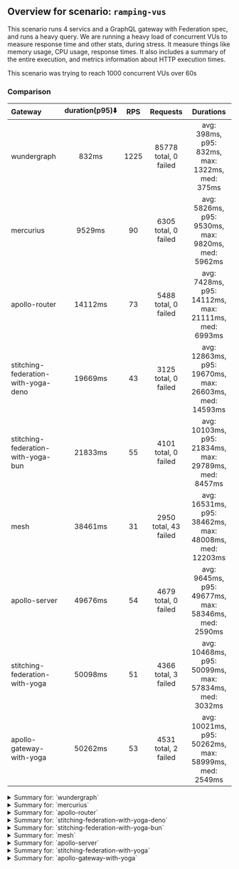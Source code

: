 ## Overview for scenario: `ramping-vus`


This scenario runs 4 servics and a GraphQL gateway with Federation spec, and runs a heavy query. We are running a heavy load of concurrent VUs to measure response time and other stats, during stress. It measure things like memory usage, CPU usage, response times. It also includes a summary of the entire execution, and metrics information about HTTP execution times.


This scenario was trying to reach 1000 concurrent VUs over 60s


### Comparison


| Gateway                             | duration(p95)⬇️ |  RPS  |       Requests        |                       Durations                        |
| :---------------------------------- | :-------------: | :---: | :-------------------: | :----------------------------------------------------: |
| wundergraph                         |      832ms      | 1225  | 85778 total, 0 failed |    avg: 398ms, p95: 832ms, max: 1322ms, med: 375ms     |
| mercurius                           |     9529ms      |  90   | 6305 total, 0 failed  |   avg: 5826ms, p95: 9530ms, max: 9820ms, med: 5962ms   |
| apollo-router                       |     14112ms     |  73   | 5488 total, 0 failed  |  avg: 7428ms, p95: 14112ms, max: 21111ms, med: 6993ms  |
| stitching-federation-with-yoga-deno |     19669ms     |  43   | 3125 total, 0 failed  | avg: 12863ms, p95: 19670ms, max: 26603ms, med: 14593ms |
| stitching-federation-with-yoga-bun  |     21833ms     |  55   | 4101 total, 0 failed  | avg: 10103ms, p95: 21834ms, max: 29789ms, med: 8457ms  |
| mesh                                |     38461ms     |  31   | 2950 total, 43 failed | avg: 16531ms, p95: 38462ms, max: 48008ms, med: 12203ms |
| apollo-server                       |     49676ms     |  54   | 4679 total, 0 failed  |  avg: 9645ms, p95: 49677ms, max: 58346ms, med: 2590ms  |
| stitching-federation-with-yoga      |     50098ms     |  51   | 4366 total, 3 failed  | avg: 10468ms, p95: 50099ms, max: 57834ms, med: 3032ms  |
| apollo-gateway-with-yoga            |     50262ms     |  53   | 4531 total, 2 failed  | avg: 10021ms, p95: 50262ms, max: 58999ms, med: 2549ms  |



<details>
  <summary>Summary for: `wundergraph`</summary>

  **K6 Output**




```
     ✓ response code was 200
     ✓ no_errors
     ✓ expected_result

     checks.........................: 100.00% ✓ 257334      ✗ 0     
     data_received..................: 417 MB  6.0 MB/s
     data_sent......................: 102 MB  1.5 MB/s
     http_req_blocked...............: avg=433.8µs  min=700ns  med=1.5µs    max=727.58ms p(90)=2.5µs    p(95)=3.3µs   
     http_req_connecting............: avg=425.55µs min=0s     med=0s       max=725.41ms p(90)=0s       p(95)=0s      
     http_req_duration..............: avg=397.87ms min=4.49ms med=375.2ms  max=1.32s    p(90)=709.46ms p(95)=832.08ms
       { expected_response:true }...: avg=397.87ms min=4.49ms med=375.2ms  max=1.32s    p(90)=709.46ms p(95)=832.08ms
     http_req_failed................: 0.00%   ✓ 0           ✗ 85778 
     http_req_receiving.............: avg=1.44ms   min=13.7µs med=26.2µs   max=392.87ms p(90)=135.1µs  p(95)=276.1µs 
     http_req_sending...............: avg=506.63µs min=5.4µs  med=8.69µs   max=354.01ms p(90)=19.7µs   p(95)=84.9µs  
     http_req_tls_handshaking.......: avg=0s       min=0s     med=0s       max=0s       p(90)=0s       p(95)=0s      
     http_req_waiting...............: avg=395.92ms min=4.43ms med=374.25ms max=1.32s    p(90)=701.2ms  p(95)=822.39ms
     http_reqs......................: 85778   1225.303971/s
     iteration_duration.............: avg=401.23ms min=4.72ms med=376.77ms max=1.46s    p(90)=719.23ms p(95)=849.11ms
     iterations.....................: 85778   1225.303971/s
     vus............................: 6       min=6         max=991 
     vus_max........................: 1000    min=1000      max=1000
```


**Performance Overview**


<img src="https://imagedelivery.net/KYe9TScr4TldYHA48pczVg/a3d540e7-10ae-4bf9-000f-b3f95aa4aa00/public" alt="Performance Overview" />


**HTTP Overview**


<img src="https://imagedelivery.net/KYe9TScr4TldYHA48pczVg/f3155fe2-e131-4d5a-ff35-dddddb6dd100/public" alt="HTTP Overview" />


  </details>

<details>
  <summary>Summary for: `mercurius`</summary>

  **K6 Output**




```
     ✓ response code was 200
     ✓ no_errors
     ✓ expected_result

     checks.........................: 100.00% ✓ 18915     ✗ 0     
     data_received..................: 32 MB   453 kB/s
     data_sent......................: 7.5 MB  107 kB/s
     http_req_blocked...............: avg=77.44µs min=900ns   med=2.29µs max=25.15ms p(90)=341.41µs p(95)=393.49µs
     http_req_connecting............: avg=65.11µs min=0s      med=0s     max=25.07ms p(90)=283.39µs p(95)=327.79µs
     http_req_duration..............: avg=5.82s   min=11.6ms  med=5.96s  max=9.81s   p(90)=9.2s     p(95)=9.52s   
       { expected_response:true }...: avg=5.82s   min=11.6ms  med=5.96s  max=9.81s   p(90)=9.2s     p(95)=9.52s   
     http_req_failed................: 0.00%   ✓ 0         ✗ 6305  
     http_req_receiving.............: avg=55.03µs min=19.09µs med=46.7µs max=8.47ms  p(90)=73.85µs  p(95)=81.07µs 
     http_req_sending...............: avg=28.87µs min=5.6µs   med=13.8µs max=8.76ms  p(90)=51.49µs  p(95)=65.3µs  
     http_req_tls_handshaking.......: avg=0s      min=0s      med=0s     max=0s      p(90)=0s       p(95)=0s      
     http_req_waiting...............: avg=5.82s   min=11.52ms med=5.96s  max=9.81s   p(90)=9.2s     p(95)=9.52s   
     http_reqs......................: 6305    90.066894/s
     iteration_duration.............: avg=5.82s   min=11.9ms  med=5.96s  max=9.82s   p(90)=9.2s     p(95)=9.52s   
     iterations.....................: 6305    90.066894/s
     vus............................: 6       min=6       max=1000
     vus_max........................: 1000    min=1000    max=1000
```


**Performance Overview**


<img src="https://imagedelivery.net/KYe9TScr4TldYHA48pczVg/2a6e0d76-25cc-4ff2-5da9-8c7075e94700/public" alt="Performance Overview" />


**HTTP Overview**


<img src="https://imagedelivery.net/KYe9TScr4TldYHA48pczVg/034436f1-ed85-47b2-ee80-fd179c249e00/public" alt="HTTP Overview" />


  </details>

<details>
  <summary>Summary for: `apollo-router`</summary>

  **K6 Output**




```
     ✓ response code was 200
     ✗ no_errors
      ↳  98% — ✓ 5420 / ✗ 68
     ✗ expected_result
      ↳  99% — ✓ 5478 / ✗ 10

     checks.........................: 99.52% ✓ 16386     ✗ 78    
     data_received..................: 27 MB  367 kB/s
     data_sent......................: 6.5 MB 88 kB/s
     http_req_blocked...............: avg=178.92µs min=1.4µs    med=3.2µs  max=34.22ms p(90)=480.34µs p(95)=539.31µs
     http_req_connecting............: avg=154.45µs min=0s       med=0s     max=27.66ms p(90)=399.06µs p(95)=453.83µs
     http_req_duration..............: avg=7.42s    min=202.83ms med=6.99s  max=21.11s  p(90)=12.92s   p(95)=14.11s  
       { expected_response:true }...: avg=7.42s    min=202.83ms med=6.99s  max=21.11s  p(90)=12.92s   p(95)=14.11s  
     http_req_failed................: 0.00%  ✓ 0         ✗ 5488  
     http_req_receiving.............: avg=82.99µs  min=21.9µs   med=76.3µs max=6.62ms  p(90)=102.6µs  p(95)=116.2µs 
     http_req_sending...............: avg=44.97µs  min=8.4µs    med=20.5µs max=21.16ms p(90)=74.63µs  p(95)=92.1µs  
     http_req_tls_handshaking.......: avg=0s       min=0s       med=0s     max=0s      p(90)=0s       p(95)=0s      
     http_req_waiting...............: avg=7.42s    min=202.72ms med=6.99s  max=21.11s  p(90)=12.92s   p(95)=14.11s  
     http_reqs......................: 5488   73.897912/s
     iteration_duration.............: avg=7.42s    min=203.27ms med=6.99s  max=21.11s  p(90)=12.93s   p(95)=14.11s  
     iterations.....................: 5488   73.897912/s
     vus............................: 11     min=11      max=1000
     vus_max........................: 1000   min=1000    max=1000
```


**Performance Overview**


<img src="https://imagedelivery.net/KYe9TScr4TldYHA48pczVg/c817280d-2281-436c-4e63-3d577ae4e500/public" alt="Performance Overview" />


**HTTP Overview**


<img src="https://imagedelivery.net/KYe9TScr4TldYHA48pczVg/f8f10d51-a109-468d-4be6-89a8f61aac00/public" alt="HTTP Overview" />


  </details>

<details>
  <summary>Summary for: `stitching-federation-with-yoga-deno`</summary>

  **K6 Output**




```
     ✓ response code was 200
     ✗ no_errors
      ↳  99% — ✓ 3115 / ✗ 10
     ✓ expected_result

     checks.........................: 99.89% ✓ 9365      ✗ 10    
     data_received..................: 16 MB  220 kB/s
     data_sent......................: 3.7 MB 52 kB/s
     http_req_blocked...............: avg=462.34µs min=1.1µs  med=3.4µs  max=54.1ms  p(90)=532.41µs p(95)=597.62µs
     http_req_connecting............: avg=421.06µs min=0s     med=0s     max=53.62ms p(90)=448.89µs p(95)=508.63µs
     http_req_duration..............: avg=12.86s   min=2.78s  med=14.59s max=26.6s   p(90)=18.88s   p(95)=19.66s  
       { expected_response:true }...: avg=12.86s   min=2.78s  med=14.59s max=26.6s   p(90)=18.88s   p(95)=19.66s  
     http_req_failed................: 0.00%  ✓ 0         ✗ 3125  
     http_req_receiving.............: avg=111.26µs min=17.4µs med=52.2µs max=8.9ms   p(90)=125.32µs p(95)=172.15µs
     http_req_sending...............: avg=135.04µs min=8µs    med=21µs   max=22.82ms p(90)=88.56µs  p(95)=113.62µs
     http_req_tls_handshaking.......: avg=0s       min=0s     med=0s     max=0s      p(90)=0s       p(95)=0s      
     http_req_waiting...............: avg=12.86s   min=2.78s  med=14.59s max=26.6s   p(90)=18.88s   p(95)=19.66s  
     http_reqs......................: 3125   43.593335/s
     iteration_duration.............: avg=12.86s   min=2.78s  med=14.59s max=26.6s   p(90)=18.88s   p(95)=19.67s  
     iterations.....................: 3125   43.593335/s
     vus............................: 215    min=54      max=1000
     vus_max........................: 1000   min=1000    max=1000
```


**Performance Overview**


<img src="https://imagedelivery.net/KYe9TScr4TldYHA48pczVg/e065a65b-8443-4a9f-3a44-5ac9a0672300/public" alt="Performance Overview" />


**HTTP Overview**


<img src="https://imagedelivery.net/KYe9TScr4TldYHA48pczVg/acf29cca-0efb-43c6-dfa5-e0cea40be000/public" alt="HTTP Overview" />


  </details>

<details>
  <summary>Summary for: `stitching-federation-with-yoga-bun`</summary>

  **K6 Output**




```
     ✓ response code was 200
     ✗ no_errors
      ↳  98% — ✓ 4057 / ✗ 44
     ✓ expected_result

     checks.........................: 99.64% ✓ 12259     ✗ 44    
     data_received..................: 20 MB  278 kB/s
     data_sent......................: 4.9 MB 66 kB/s
     http_req_blocked...............: avg=591.85µs min=1.3µs    med=2.6µs   max=659.55ms p(90)=477.9µs p(95)=612.3µs
     http_req_connecting............: avg=510.93µs min=0s       med=0s      max=462.97ms p(90)=396.3µs p(95)=512.4µs
     http_req_duration..............: avg=10.1s    min=819.07ms med=8.45s   max=29.78s   p(90)=20.89s  p(95)=21.83s 
       { expected_response:true }...: avg=10.1s    min=819.07ms med=8.45s   max=29.78s   p(90)=20.89s  p(95)=21.83s 
     http_req_failed................: 0.00%  ✓ 0         ✗ 4101  
     http_req_receiving.............: avg=4.94ms   min=21.9µs   med=55.3µs  max=239.89ms p(90)=285.8µs p(95)=739µs  
     http_req_sending...............: avg=459.02µs min=9.79µs   med=16.29µs max=202.7ms  p(90)=112µs   p(95)=229.3µs
     http_req_tls_handshaking.......: avg=0s       min=0s       med=0s      max=0s       p(90)=0s      p(95)=0s     
     http_req_waiting...............: avg=10.09s   min=818.02ms med=8.45s   max=29.78s   p(90)=20.89s  p(95)=21.83s 
     http_reqs......................: 4101   55.902341/s
     iteration_duration.............: avg=10.1s    min=827.9ms  med=8.45s   max=29.78s   p(90)=20.89s  p(95)=21.83s 
     iterations.....................: 4101   55.902341/s
     vus............................: 57     min=54      max=1000
     vus_max........................: 1000   min=1000    max=1000
```


**Performance Overview**


<img src="https://imagedelivery.net/KYe9TScr4TldYHA48pczVg/f30c917a-8053-477a-74dc-9b266df41c00/public" alt="Performance Overview" />


**HTTP Overview**


<img src="https://imagedelivery.net/KYe9TScr4TldYHA48pczVg/3561b862-76a7-4371-f527-ffc2e0792300/public" alt="HTTP Overview" />


  </details>

<details>
  <summary>Summary for: `mesh`</summary>

  **K6 Output**




```
     ✗ response code was 200
      ↳  98% — ✓ 2907 / ✗ 43
     ✗ no_errors
      ↳  72% — ✓ 2138 / ✗ 812
     ✗ expected_result
      ↳  96% — ✓ 2818 / ✗ 89

     checks.........................: 89.28% ✓ 7863      ✗ 944   
     data_received..................: 23 MB  245 kB/s
     data_sent......................: 3.6 MB 38 kB/s
     http_req_blocked...............: avg=306.08µs min=1.7µs  med=3.4µs    max=22.14ms p(90)=644.92µs p(95)=748.04µs
     http_req_connecting............: avg=248.86µs min=0s     med=0s       max=16.08ms p(90)=543.34µs p(95)=639.11µs
     http_req_duration..............: avg=16.53s   min=2.32s  med=12.2s    max=48s     p(90)=34.67s   p(95)=38.46s  
       { expected_response:true }...: avg=16.16s   min=2.32s  med=11.97s   max=48s     p(90)=33.36s   p(95)=37.74s  
     http_req_failed................: 1.45%  ✓ 43        ✗ 2907  
     http_req_receiving.............: avg=226.05µs min=0s     med=101.64µs max=9.69ms  p(90)=428.42µs p(95)=520.45µs
     http_req_sending...............: avg=78.77µs  min=10.9µs med=25.75µs  max=18.37ms p(90)=108.33µs p(95)=145.76µs
     http_req_tls_handshaking.......: avg=0s       min=0s     med=0s       max=0s      p(90)=0s       p(95)=0s      
     http_req_waiting...............: avg=16.53s   min=2.32s  med=12.2s    max=48s     p(90)=34.67s   p(95)=38.46s  
     http_reqs......................: 2950   31.859007/s
     iteration_duration.............: avg=16.53s   min=2.33s  med=12.2s    max=48.01s  p(90)=34.67s   p(95)=38.46s  
     iterations.....................: 2950   31.859007/s
     vus............................: 81     min=51      max=1000
     vus_max........................: 1000   min=1000    max=1000
```


**Performance Overview**


<img src="https://imagedelivery.net/KYe9TScr4TldYHA48pczVg/2a7e9120-afac-4b5f-edc8-78c57bc9fd00/public" alt="Performance Overview" />


**HTTP Overview**


<img src="https://imagedelivery.net/KYe9TScr4TldYHA48pczVg/35d3d71d-010f-4664-157c-ff2038905700/public" alt="HTTP Overview" />


  </details>

<details>
  <summary>Summary for: `apollo-server`</summary>

  **K6 Output**




```
     ✓ response code was 200
     ✗ no_errors
      ↳  99% — ✓ 4654 / ✗ 25
     ✗ expected_result
      ↳  99% — ✓ 4671 / ✗ 8

     checks.........................: 99.76% ✓ 14004    ✗ 33    
     data_received..................: 24 MB  280 kB/s
     data_sent......................: 5.6 MB 65 kB/s
     http_req_blocked...............: avg=359.3µs  min=1.5µs   med=2.7µs  max=77.12ms p(90)=439.64µs p(95)=498.3µs 
     http_req_connecting............: avg=334.35µs min=0s      med=0s     max=76.74ms p(90)=363.68µs p(95)=418.11µs
     http_req_duration..............: avg=9.64s    min=91.42ms med=2.58s  max=58.34s  p(90)=39.49s   p(95)=49.67s  
       { expected_response:true }...: avg=9.64s    min=91.42ms med=2.58s  max=58.34s  p(90)=39.49s   p(95)=49.67s  
     http_req_failed................: 0.00%  ✓ 0        ✗ 4679  
     http_req_receiving.............: avg=74.78µs  min=26.2µs  med=68.1µs max=7.37ms  p(90)=97.6µs   p(95)=106.73µs
     http_req_sending...............: avg=76.59µs  min=9.29µs  med=16.7µs max=23.91ms p(90)=77.7µs   p(95)=91.51µs 
     http_req_tls_handshaking.......: avg=0s       min=0s      med=0s     max=0s      p(90)=0s       p(95)=0s      
     http_req_waiting...............: avg=9.64s    min=91.33ms med=2.58s  max=58.34s  p(90)=39.49s   p(95)=49.67s  
     http_reqs......................: 4679   54.46257/s
     iteration_duration.............: avg=9.64s    min=91.78ms med=2.58s  max=58.34s  p(90)=39.49s   p(95)=49.67s  
     iterations.....................: 4679   54.46257/s
     vus............................: 5      min=5      max=1000
     vus_max........................: 1000   min=1000   max=1000
```


**Performance Overview**


<img src="https://imagedelivery.net/KYe9TScr4TldYHA48pczVg/0ec66a5d-d76b-49a9-e631-9fd8d4477f00/public" alt="Performance Overview" />


**HTTP Overview**


<img src="https://imagedelivery.net/KYe9TScr4TldYHA48pczVg/842f6c00-727f-4f72-44b6-ea9824e28d00/public" alt="HTTP Overview" />


  </details>

<details>
  <summary>Summary for: `stitching-federation-with-yoga`</summary>

  **K6 Output**




```
     ✗ response code was 200
      ↳  99% — ✓ 4363 / ✗ 3
     ✗ no_errors
      ↳  99% — ✓ 4341 / ✗ 25
     ✓ expected_result

     checks.........................: 99.78% ✓ 13067     ✗ 28    
     data_received..................: 22 MB  257 kB/s
     data_sent......................: 5.2 MB 61 kB/s
     http_req_blocked...............: avg=140.38µs min=800ns    med=2.4µs  max=17.02ms p(90)=392.55µs p(95)=444.35µs
     http_req_connecting............: avg=123.43µs min=0s       med=0s     max=16.9ms  p(90)=327.2µs  p(95)=376.97µs
     http_req_duration..............: avg=10.46s   min=114.94ms med=3.03s  max=57.83s  p(90)=40.92s   p(95)=50.09s  
       { expected_response:true }...: avg=10.45s   min=114.94ms med=3.03s  max=57.83s  p(90)=40.88s   p(95)=50.07s  
     http_req_failed................: 0.06%  ✓ 3         ✗ 4363  
     http_req_receiving.............: avg=61.27µs  min=18µs     med=55.5µs max=1.44ms  p(90)=91.9µs   p(95)=101.77µs
     http_req_sending...............: avg=36.81µs  min=6.1µs    med=15.7µs max=6.21ms  p(90)=67.3µs   p(95)=79.44µs 
     http_req_tls_handshaking.......: avg=0s       min=0s       med=0s     max=0s      p(90)=0s       p(95)=0s      
     http_req_waiting...............: avg=10.46s   min=114.88ms med=3.03s  max=57.83s  p(90)=40.92s   p(95)=50.09s  
     http_reqs......................: 4366   51.071108/s
     iteration_duration.............: avg=10.46s   min=115.22ms med=3.03s  max=57.83s  p(90)=40.92s   p(95)=50.09s  
     iterations.....................: 4366   51.071108/s
     vus............................: 2      min=2       max=1000
     vus_max........................: 1000   min=1000    max=1000
```


**Performance Overview**


<img src="https://imagedelivery.net/KYe9TScr4TldYHA48pczVg/7ace21d0-7eb4-4140-0f83-d0939c340a00/public" alt="Performance Overview" />


**HTTP Overview**


<img src="https://imagedelivery.net/KYe9TScr4TldYHA48pczVg/c4c0cddd-4655-4d6c-ab81-e0883507dc00/public" alt="HTTP Overview" />


  </details>

<details>
  <summary>Summary for: `apollo-gateway-with-yoga`</summary>

  **K6 Output**




```
     ✗ response code was 200
      ↳  99% — ✓ 4529 / ✗ 2
     ✗ no_errors
      ↳  98% — ✓ 4485 / ✗ 46
     ✗ expected_result
      ↳  99% — ✓ 4520 / ✗ 9

     checks.........................: 99.58% ✓ 13534     ✗ 57    
     data_received..................: 23 MB  269 kB/s
     data_sent......................: 5.4 MB 64 kB/s
     http_req_blocked...............: avg=159.53µs min=1.6µs   med=2.8µs   max=16.94ms p(90)=438.5µs p(95)=500.15µs
     http_req_connecting............: avg=138.78µs min=0s      med=0s      max=16.9ms  p(90)=361.9µs p(95)=421.7µs 
     http_req_duration..............: avg=10.02s   min=95.52ms med=2.54s   max=58.99s  p(90)=40.55s  p(95)=50.26s  
       { expected_response:true }...: avg=10.01s   min=95.52ms med=2.54s   max=58.99s  p(90)=40.56s  p(95)=50.26s  
     http_req_failed................: 0.04%  ✓ 2         ✗ 4529  
     http_req_receiving.............: avg=75.23µs  min=27.3µs  med=67.7µs  max=4.9ms   p(90)=99.1µs  p(95)=111.5µs 
     http_req_sending...............: avg=50.91µs  min=9.5µs   med=16.89µs max=12.83ms p(90)=76.9µs  p(95)=93µs    
     http_req_tls_handshaking.......: avg=0s       min=0s      med=0s      max=0s      p(90)=0s      p(95)=0s      
     http_req_waiting...............: avg=10.02s   min=95.42ms med=2.54s   max=58.99s  p(90)=40.55s  p(95)=50.26s  
     http_reqs......................: 4531   53.732055/s
     iteration_duration.............: avg=10.02s   min=96.01ms med=2.54s   max=59s     p(90)=40.55s  p(95)=50.26s  
     iterations.....................: 4531   53.732055/s
     vus............................: 3      min=3       max=1000
     vus_max........................: 1000   min=1000    max=1000
```


**Performance Overview**


<img src="https://imagedelivery.net/KYe9TScr4TldYHA48pczVg/3fb47c29-6076-48da-a756-578585d6ac00/public" alt="Performance Overview" />


**HTTP Overview**


<img src="https://imagedelivery.net/KYe9TScr4TldYHA48pczVg/a5443e6b-1f47-47f8-ddde-22da00dd6100/public" alt="HTTP Overview" />


  </details>